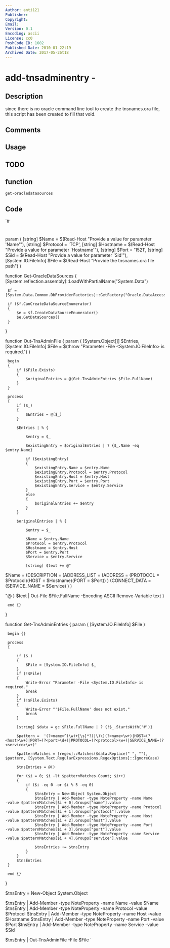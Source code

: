 ```yaml
---
Author: anti121
Publisher: 
Copyright: 
Email: 
Version: 0.1
Encoding: ascii
License: cc0
PoshCode ID: 1602
Published Date: 2010-01-22t19
Archived Date: 2017-05-26t18
---
```


# add-tnsadminentry - 

## Description

since there is no oracle command line tool to create the tnsnames.ora file, this script has been created to fill that void.

## Comments



## Usage



## TODO



## function

`get-oracledatasources`

## Code

`#
 #
 param
 (
     [string] $Name = $(Read-Host "Provide a value for parameter 'Name'"),
     [string] $Protocol = 'TCP',
     [string] $Hostname = $(Read-Host "Provide a value for parameter 'Hostname'"),
     [string] $Port = '1521',
     [string] $Sid = $(Read-Host "Provide a value for parameter 'Sid'"),
     [System.IO.FileInfo] $File = $(Read-Host "Provide the tnsnames.ora file path")
 )
 
 function Get-OracleDataSources
 {
     [System.reflection.assembly]::LoadWithPartialName("System.Data")                                                  
     
     $f = [System.Data.Common.DbProviderFactories]::GetFactory("Oracle.DataAccess.Client")
     
     if ($f.CanCreateDataSourceEnumerator)
     {
         $e = $f.CreateDataSourceEnumerator()                                                                              
         $e.GetDataSources()
     }
 }
 
 function Out-TnsAdminFile
 {
     param
     (
         [System.Object[]] $Entries,
         [System.IO.FileInfo] $File = $(throw "Parameter -File <System.IO.FileInfo> is required.")
     )
     
     begin 
     {
         if ($File.Exists)
         {
             $originalEntries = @(Get-TnsAdminEntries $File.FullName)
         }
     }
     
     process
     {
         if ($_)
         {
             $Entries = @($_)
         }
     
         $Entries | % {
             
             $entry = $_
             
             $existingEntry = $originalEntries | ? {$_.Name -eq $entry.Name}
             
             if ($existingEntry)
             {
                 $existingEntry.Name = $entry.Name
                 $existingEntry.Protocol = $entry.Protocol
                 $existingEntry.Host = $entry.Host
                 $existingEntry.Port = $entry.Port
                 $existingEntry.Service = $entry.Service
             }
             else
             {
                 $originalEntries += $entry
             }
         }
         
         $originalEntries | % {
         
             $entry = $_
         
             $Name = $entry.Name
             $Protocol = $entry.Protocol
             $Hostname = $entry.Host
             $Port = $entry.Port
             $Service = $entry.Service
 
             [string] $text += @"
 $Name =
   (DESCRIPTION =
     (ADDRESS_LIST =
       (ADDRESS = (PROTOCOL = $Protocol)(HOST = $Hostname)(PORT = $Port))
     )
     (CONNECT_DATA =
       (SERVICE_NAME = $Service)
     )
 )
 
 "@
         }
         $text | Out-File $File.FullName -Encoding ASCII
         Remove-Variable text
     }
     
     end {}
 }
 
 function Get-TnsAdminEntries
 {
     param
     (
         [System.IO.FileInfo] $File
     )
     
     begin {}
     
     process
     {
     
         if ($_)
         {
             $File = [System.IO.FileInfo] $_
         }
         if (!$File)
         {
             Write-Error "Parameter -File <System.IO.FileInfo> is required."
             break
         }
         if (!$File.Exists)
         {
             Write-Error "'$File.FullName' does not exist."
             break
         }
         
         [string] $data = gc $File.FullName | ? {!$_.StartsWith('#')}
         
         $pattern =  '(?<name>^(\w)+[\s]*?)|\)\)(?<name>\w+)|HOST=(?<host>\w+)|PORT=(?<port>\d+)|PROTOCOL=(?<protocol>\w+)|SERVICE_NAME=(?<service>\w+)'
         
         $patternMatches = [regex]::Matches($data.Replace(" ", ""), $pattern, [System.Text.RegularExpressions.RegexOptions]::IgnoreCase)
         
         $tnsEntries = @()
         
         for ($i = 0; $i -lt $patternMatches.Count; $i++)
         {
             if ($i -eq 0 -or $i % 5 -eq 0)
             {
                 $tnsEntry = New-Object System.Object
                 $tnsEntry | Add-Member -type NoteProperty -name Name     -value $patternMatches[$i + 0].Groups["name"].value
                 $tnsEntry | Add-Member -type NoteProperty -name Protocol -value $patternMatches[$i + 1].Groups["protocol"].value
                 $tnsEntry | Add-Member -type NoteProperty -name Host     -value $patternMatches[$i + 2].Groups["host"].value
                 $tnsEntry | Add-Member -type NoteProperty -name Port     -value $patternMatches[$i + 3].Groups["port"].value
                 $tnsEntry | Add-Member -type NoteProperty -name Service  -value $patternMatches[$i + 4].Groups["service"].value
                 
                 $tnsEntries += $tnsEntry
             }
         }
         $tnsEntries
     }
     
     end {}
 }
 
 $tnsEntry = New-Object System.Object
 
 $tnsEntry | Add-Member -type NoteProperty -name Name     -value $Name
 $tnsEntry | Add-Member -type NoteProperty -name Protocol -value $Protocol
 $tnsEntry | Add-Member -type NoteProperty -name Host     -value $Hostname
 $tnsEntry | Add-Member -type NoteProperty -name Port     -value $Port
 $tnsEntry | Add-Member -type NoteProperty -name Service  -value $Sid
 
 $tnsEntry | Out-TnsAdminFile -File $File
`

